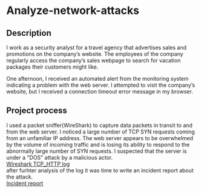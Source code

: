 # Analyze-network-attacks 
<h2> Description </h2>
I work as a security analyst for a travel agency that advertises sales and promotions on the company’s website. The employees of the company regularly access the company’s sales webpage to search for vacation packages their customers might like. 

One afternoon, I received an automated alert from the monitoring system indicating a problem with the web server. I attempted to visit the company’s website, but I received a connection timeout error message in my browser.
<h2>Project process</h2>
I used a packet sniffer(WireShark) to capture data packets in transit to and from the web server. I noticed a large number of TCP SYN requests coming from an unfamiliar IP address. The web server appears to be overwhelmed by the volume of incoming traffic and is losing its ability to respond to the abnormally large number of SYN requests. I suspected that the server is under a "DOS" attack by a malicious actor.<br>
<a href="Wireshark TCP_HTTP log - TCP log.pdf"> Wireshark TCP_HTTP log </a><br>
after furhter analysis of the log it was time to write an incident report about the attack.<br>
<a href="Network attack incident report .pdf"> Incident report</a>

